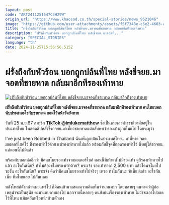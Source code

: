 ```yaml
---
layout: post
code: "ART2411251547C3H29W"
origin_url: "https://www.khaosod.co.th/special-stories/news_9521046"
image: "https://github.com/user-attachments/assets/f5f7348e-c5e2-4603-a840-1894746ce762"
title: "ฝรั่งถึงกับหัวร้อน บอกถูกปล้นที่ไทย หลังขี่จยย.มาจอดที่ชายหาด กลับมาอีกทีรองเท้าหาย"
description: "ฝรั่งถึงกับหัวร้อน บอกถูกปล้นที่ไทย หลังขี่จยย.มาจอดที่..."
category: "SPECIAL_STORIES"
language: "th"
date: 2024-11-25T15:56:56.515Z
---
```


# ฝรั่งถึงกับหัวร้อน บอกถูกปล้นที่ไทย หลังขี่จยย.มาจอดที่ชายหาด กลับมาอีกทีรองเท้าหาย

[![ฝรั่งถึงกับหัวร้อน บอกถูกปล้นที่ไทย หลังขี่จยย.มาจอดที่ชายหาด กลับมาอีกทีรองเท้าหาย](https://www.khaosod.co.th/wpapp/uploads/2024/11/farang.jpg "ฝรั่งถึงกับหัวร้อน บอกถูกปล้นที่ไทย หลังขี่จยย.มาจอดที่ชายหาด กลับมาอีกทีรองเท้าหาย")](https://www.khaosod.co.th/wpapp/uploads/2024/11/farang.jpg)

**ฝรั่งถึงกับหัวร้อน บอกถูกปล้นที่ไทย หลังขี่จยย.มาจอดที่ชายหาด กลับมาอีกทีรองเท้าหาย คนไทยบอกนับประสาอะไรกับชายหาด ถอดไว้หน้าวัดยังหาย**

วันที่ 25 พ.ย.67 สมาชิก **[TikTok @imlukematthew](https://www.tiktok.com/@imlukematthew/video/7440061355501079816)** ซึ่งเป็นชายชาวต่างชาติอาศัยอยู่ในประเทศไทย โพสต์คลิปหลังขี่รถจยย.มาเที่ยวชายหาดแต่กลับพบว่ารองเท้าถูกขโมยไป โดยระบุว่า

I’ve just been Robbed in Thailand ฉันเพิ่งถูกปล้นในประเทศไทย.. มาที่หาด จอดมอเตอร์ไซค์ไว้ ทิ้งรองเท้าไว้ด้วย แต่รองเท้าหายไปแล้ว พร้อมกับชี้จุดที่ถอดรองเท้าไว้ ซึ่งอยู่ใต้รถจยย. แต่ตอนนี้ไม่มีแล้ว

พร้อมกับบอกต่ออีกว่า มีคนขโมยรองเท้าจากมอเตอร์ไซค์ ตอนนี้มีเท้าแต่ไม่มีรองเท้า ดูสิรองเท้าหายไปแล้ว อะไรกันเนี่ย? ทำไมต้องขโมยรองเท้าด้วย? พระเจ้า รองเท้าราคา 2,500 บาท แล้วโดนขโมยไปซะงั้น อะไรกันเนี่ย? พระเจ้า คิดว่ามีคนขโมยรองเท้าไปจริงๆ เหรอ ทำไมกันนะ วันนี้แย่แล้ว อะไรกันเนี่ย ทีมไทยเลย ไปกันเถอะ

หลังโพสต์ดังกล่าวเผยแพร่ไป ก็มีคนเข้ามาแสดงความคิดเห็นจำนวนมาก โดยหลายๆ คนคาดว่าผู้ก่อเหตุน่าจะเป็นสุนัข คงมาแอบคาบเอาไป นอกจากนี้หลายๆ คนยังบ่นเรื่องรองเท้าหาย ไม่ว่าจะเอาไปถอดไว้ที่ไหน แม้แต่วัดหรือหน้าบ้านตัวเอง

